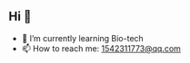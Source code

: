 ## Hi 👋

<!--
**binbinL/binbinL** is a ✨ _special_ ✨ repository because its `README.md` (this file) appears on your GitHub profile.

Here are some ideas to get you started:

- 🔭 I’m currently working on ...
- 🌱 I’m currently learning ...
- 👯 I’m looking to collaborate on ...
- 🤔 I’m looking for help with ...
- 💬 Ask me about ...
- 📫 How to reach me: ...
- 😄 Pronouns: ...
- ⚡ Fun fact: ...
-->

- 🌱 I’m currently learning Bio-tech
- 📫 How to reach me: 1542311773@qq.com

  
<!--
[Top Langs](https://github-readme-stats.vercel.app/api/top-langs/?username=binbinL)
![Anurag's GitHub stats](https://github-readme-stats.vercel.app/api?username=binbinL)
-->


